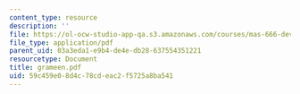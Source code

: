```yaml
---
content_type: resource
description: ''
file: https://ol-ocw-studio-app-qa.s3.amazonaws.com/courses/mas-666-developmental-entrepreneurship-fall-2003/59c459e08d4c78cdeac2f5725a8ba541_grameen.pdf
file_type: application/pdf
parent_uid: 03a3eda1-e9b4-de4e-db28-637554351221
resourcetype: Document
title: grameen.pdf
uid: 59c459e0-8d4c-78cd-eac2-f5725a8ba541
---
```

